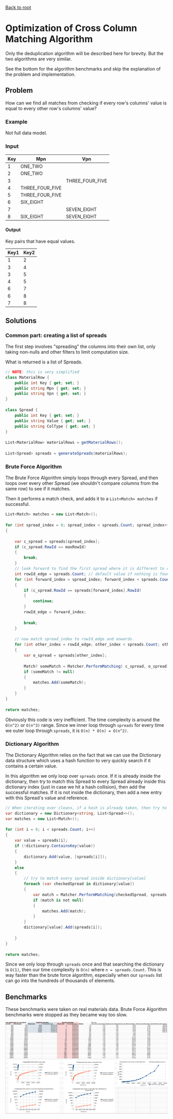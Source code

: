 [Back to root](../README.md)

# Optimization of Cross Column Matching Algorithm

Only the deduplication algorithm will be described here for brevity. 
But the two algorithms are very similar.

See the bottom for the algorithm benchmarks and skip the explanation of the problem and implementation.

## Problem

How can we find all matches from checking if every row's columns' value is equal to every other row's columns' value?

### Example

Not full data model.

### Input

| Key | Mpn             | Vpn             |
|-----|-----------------|-----------------|
| 1   | ONE_TWO         |                 |
| 2   | ONE_TWO         |                 |
| 3   |                 | THREE_FOUR_FIVE |
| 4   | THREE_FOUR_FIVE |                 |
| 5   | THREE_FOUR_FIVE |                 | 
| 6   | SIX_EIGHT       |                 |
| 7   |                 | SEVEN_EIGHT     |
| 8   | SIX_EIGHT       | SEVEN_EIGHT     |

#### Output

Key pairs that have equal values.

| Key1 | Key2 |
|------|------|
| 1    | 2    |
| 3    | 4    |
| 3    | 5    |
| 4    | 5    |
| 6    | 7    |
| 6    | 8    |
| 7    | 8    |

## Solutions

### Common part: creating a list of spreads

The first step involves "spreading" the columns into their own list, only taking non-nulls and other filters to limit computation size.

What is returned is a list of Spreads.

```csharp
// NOTE: this is very simplified
class MaterialRow {
    public int Key { get; set; }
    public string Mpn { get; set; }
    public string Vpn { get; set; }
}

class Spread {
    public int Key { get; set; }
    public string Value { get; set; }
    public string ColType { get; set; }
}

List<MaterialRow> materialRows = getMaterialRows();

List<Spread> spreads = generateSpreads(materialRows);
```

### Brute Force Algorithm

The Brute Force Algorithm simply loops through every Spread,
and then loops over every other Spread (we shouldn't compare columns from the same row) to see if it matches.

Then it performs a match check, and adds it to a `List<Match> matches` if successful.

```csharp
List<Match> matches = new List<Match>();

for (int spread_index = 0; spread_index < spreads.Count; spread_index++)
{
    
    var c_spread = spreads[spread_index];
    if (c_spread.RowId == maxRowId)
    {
        break;
    }
    // look forward to find the first spread where it is different to current spread
    int rowId_edge = spreads.Count; // default value if nothing is found....
    for (int forward_index = spread_index; forward_index < spreads.Count; forward_index++)
    {
        if (c_spread.RowId == spreads[forward_index].RowId)
        {
            continue;
        }
        rowId_edge = forward_index;
        
        break;
    }
    
    // now match spread_index to rowId_edge and onwards.
    for (int other_index = rowId_edge; other_index < spreads.Count; other_index++)
    {
        var o_spread = spreads[other_index];
        
        Match? someMatch = Matcher.PerformMatching( c_spread, o_spread);
        if (someMatch != null)
        {
            matches.Add(someMatch);
        }
    }
}

return matches;
```

Obviously this code is very inefficient. 
The time complexity is around the `O(n^2)` or `O(n^3)` range.
Since we inner loop through `spreads` for every time we outer loop through `spreads`, it is `O(n) * O(n) = O(n^2)`.

### Dictionary Algorithm

The Dictionary Algorithm relies on the fact that we can use the Dictionary data structure which uses a hash function to very quickly search if it contains a certain value.

In this algorithm we only loop over `spreads` once. If it is already inside the dictionary, then try to match this Spread to every Spread already inside this dictionary index (just in case we hit a hash collision), then add the successful matches.
If it is not inside the dictionary, then add a new entry with this Spread's value and reference.

```csharp
// When iterating over cleans, if a hash is already taken, then try to match (check if its the same row)
var dictionary = new Dictionary<string, List<Spread>>();
var matches = new List<Match>();

for (int i = 0; i < spreads.Count; i++)
{
    var value = spreads[i];
    if (!dictionary.ContainsKey(value))
    {
        dictionary.Add(value, [spreads[i]]);
    }
    else
    {
        // try to match every spread inside dictionary[value]
        foreach (var checkedSpread in dictionary[value])
        {
            var match = Matcher.PerformMatching(checkedSpread, spreads[i]);
            if (match is not null)
            {
                matches.Add(match);
            }
        }
        dictionary[value].Add(spreads[i]);
        
    }
}

return matches;
```

Since we only loop through `spreads` once and that searching the dictionary is `O(1)`, then our time complexity is `O(n)` where `n = spreads.Count`. This is way faster than the brute force algorithm, especially when our `spreads` list can go into the hundreds of thousands of elements.

## Benchmarks

These benchmarks were taken on real materials data. Brute Force Algorithm benchmarks were stopped as they became way too slow.

![Benchmarks Screenshot](Benchmarks.png)